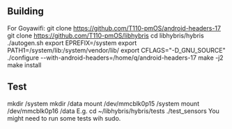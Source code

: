 ## Building
For Goyawifi:
git clone https://github.com/T110-pmOS/android-headers-17
git clone https://github.com/T110-pmOS/libhybris
cd libhybris/hybris
./autogen.sh
export EPREFIX=/system
export PATH1=/system/lib:/system/vendor/lib/
export CFLAGS="-D_GNU_SOURCE"
./configure --with-android-headers=/home/q/android-headers-17
make -j2
make install


## Test

mkdir /system
mkdir /data
mount /dev/mmcblk0p15 /system
mount /dev/mmcblk0p16 /data
E.g.
cd ~/libhybris/hybris/tests
./test_sensors
You might need to run some tests wih sudo.
